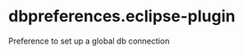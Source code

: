 dbpreferences.eclipse-plugin
============================

Preference to set up a global db connection

